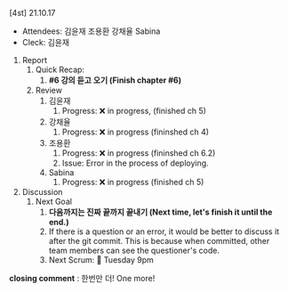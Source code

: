 [4st] 21.10.17

- Attendees: 김윤재 조용환 강채율 Sabina
- Cleck: 김윤재

1. Report
   1. Quick Recap:
      1. **#6 강의 듣고 오기 (Finish chapter #6)**
   2. Review
      1. 김윤재
         1. Progress: ❌ in progress, (finished ch 5)
      2. 강채율
         1. Progress: ❌ in progress (fininshed ch 4)
      3. 조용환
         1. Progress: ❌ in progress (fininshed ch 6.2)
         2. Issue: Error in the process of deploying.
      4. Sabina
         1. Progress: ❌ in progress (finished ch 5)
2. Discussion
   1. Next Goal
      1. **다음까지는 진짜 끝까지 끝내기 (Next time, let's finish it until the end.)**
      2. If there is a question or an error, it would be better to discuss it after the git commit. This is because when committed, other team members can see the questioner's code.
      3. Next Scrum: 📅 Tuesday 9pm

**closing comment** : 한번만 더! One more!

